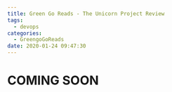 ```yaml
---
title: Green Go Reads - The Unicorn Project Review
tags:
  - devops
categories:
  - GreengoGoReads
date: 2020-01-24 09:47:30
---
```


# COMING SOON